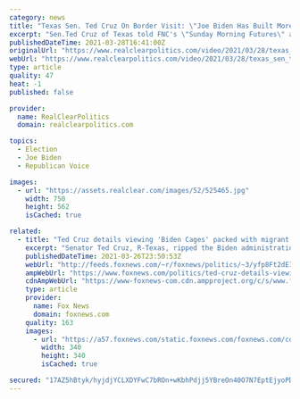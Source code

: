 ```yaml
---
category: news
title: "Texas Sen. Ted Cruz On Border Visit: \"Joe Biden Has Built More Cages\" For More Kids, \"Bigger And More Full\""
excerpt: "Sen.Ted Cruz of Texas told FNC's \"Sunday Morning Futures\" about his visit to the border this week as a surge of migrants and asylum-seekers continues. He was not allowed to film his experience visiting the site of a Border Patrol detention facility."
publishedDateTime: 2021-03-28T16:41:00Z
originalUrl: "https://www.realclearpolitics.com/video/2021/03/28/texas_sen_ted_cruz_on_border_visit_migrant_surge_joe_biden_has_built_more_cages_bigger_more_full.html#!"
webUrl: "https://www.realclearpolitics.com/video/2021/03/28/texas_sen_ted_cruz_on_border_visit_migrant_surge_joe_biden_has_built_more_cages_bigger_more_full.html#!"
type: article
quality: 47
heat: -1
published: false

provider:
  name: RealClearPolitics
  domain: realclearpolitics.com

topics:
  - Election
  - Joe Biden
  - Republican Voice

images:
  - url: "https://assets.realclear.com/images/52/525465.jpg"
    width: 750
    height: 562
    isCached: true

related:
  - title: "Ted Cruz details viewing 'Biden Cages' packed with migrant children at the Texas-Mexico border"
    excerpt: "Senator Ted Cruz, R-Texas, ripped the Biden administration following a visit to the border with 17 other U.S. Senators, telling Fox Business' \"The Evening Edit\" that the conditions in what he called the \"Biden cages\" of young migrants are \"inhumane\" and \"unconscionable.\""
    publishedDateTime: 2021-03-26T23:50:53Z
    webUrl: "http://feeds.foxnews.com/~r/foxnews/politics/~3/yfp8Ft2dE1s/ted-cruz-details-viewing-biden-cages-packed-with-migrant-children-at-the-texas-mexico-border"
    ampWebUrl: "https://www.foxnews.com/politics/ted-cruz-details-viewing-biden-cages-packed-with-migrant-children-at-the-texas-mexico-border.amp"
    cdnAmpWebUrl: "https://www-foxnews-com.cdn.ampproject.org/c/s/www.foxnews.com/politics/ted-cruz-details-viewing-biden-cages-packed-with-migrant-children-at-the-texas-mexico-border.amp"
    type: article
    provider:
      name: Fox News
      domain: foxnews.com
    quality: 163
    images:
      - url: "https://a57.foxnews.com/static.foxnews.com/foxnews.com/content/uploads/2018/09/340/340/fox-news.jpg?ve=1&tl=1"
        width: 340
        height: 340
        isCached: true

secured: "17AZ5hBtyk/hyjdjYCLXDYFwC7bROn+wKbhPdjj5YBreOn40O7N7EptEjyoPDCxKpgj2qy6eBLGX4PA8+LwbAwWL035RDgtiBBptPZei/s1tsWIb+KLq6LvdzPsfHeDc9IxR01A76KMYMhkkedcRwOLiGB6bIyf9XIsQsoS8QSgfsI3ytCBTTFUntKFiN+9OLXChyfMJ2kRVv13xtxB/xXoJBYUCkHdSEYbS0KFf/J41FBmg/qkKabxEbI3Z26MiQUzbx4ASmiPUHrGP7OTfptowX9Ar7KgZHGc7wGOtwgGAFqXZVp8Pe3CGF6aKYlyliNLbdSkTAv34s4K9FvgQm3A7AaKq0x/i0p1rm+vZUCc=;DXh1aAd/MjQ1gAjrGHtnig=="
---
```


